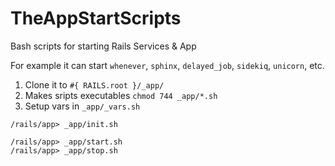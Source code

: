 TheAppStartScripts
==================

Bash scripts for starting Rails Services & App

For example it can start `whenever`, `sphinx`, `delayed_job`, `sidekiq`, `unicorn`, etc.

1. Clone it to `#{ RAILS.root }/_app/`
2. Makes sripts executables `chmod 744 _app/*.sh`
3. Setup vars in `_app/_vars.sh`

```
/rails/app> _app/init.sh

/rails/app> _app/start.sh
/rails/app> _app/stop.sh
```

